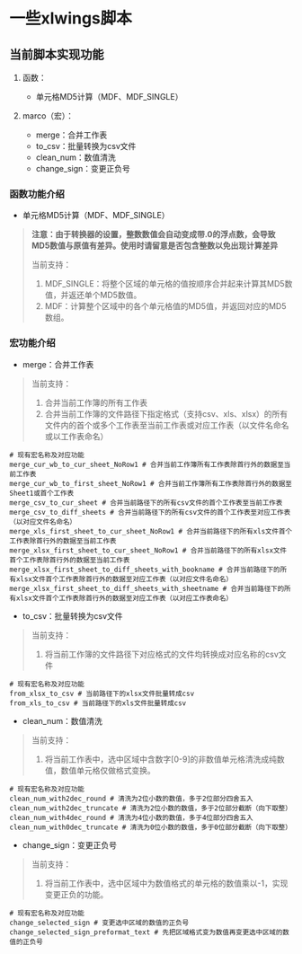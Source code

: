 # 一些xlwings脚本

## 当前脚本实现功能

1. 函数：

    - 单元格MD5计算（MDF、MDF_SINGLE）

2. marco（宏）：

    - merge：合并工作表
    - to_csv：批量转换为csv文件
    - clean_num：数值清洗
    - change_sign：变更正负号

### 函数功能介绍

- 单元格MD5计算（MDF、MDF_SINGLE）

> __注意：由于转换器的设置，整数数值会自动变成带.0的浮点数，会导致MD5数值与原值有差异。使用时请留意是否包含整数以免出现计算差异__
>
> 当前支持：
>
> 1. MDF_SINGLE：将整个区域的单元格的值按顺序合并起来计算其MD5数值，并返还单个MD5数值。
> 2. MDF：计算整个区域中的各个单元格值的MD5值，并返回对应的MD5数组。

### 宏功能介绍

- merge：合并工作表

> 当前支持：
>
> 1. 合并当前工作簿的所有工作表
> 2. 合并当前工作簿的文件路径下指定格式（支持csv、xls、xlsx）的所有文件内的首个或多个工作表至当前工作表或对应工作表（以文件名命名或以工作表命名）

    # 现有宏名称及对应功能
    merge_cur_wb_to_cur_sheet_NoRow1 # 合并当前工作簿所有工作表除首行外的数据至当前工作表
    merge_cur_wb_to_first_sheet_NoRow1 # 合并当前工作簿所有工作表除首行外的数据至Sheet1或首个工作表
    merge_csv_to_cur_sheet # 合并当前路径下的所有csv文件的首个工作表至当前工作表
    merge_csv_to_diff_sheets # 合并当前路径下的所有csv文件的首个工作表至对应工作表（以对应文件名命名）
    merge_xls_first_sheet_to_cur_sheet_NoRow1 # 合并当前路径下的所有xls文件首个工作表除首行外的数据至当前工作表
    merge_xlsx_first_sheet_to_cur_sheet_NoRow1 # 合并当前路径下的所有xlsx文件首个工作表除首行外的数据至当前工作表
    merge_xlsx_first_sheet_to_diff_sheets_with_bookname # 合并当前路径下的所有xlsx文件首个工作表除首行外的数据至对应工作表（以对应文件名命名）
    merge_xlsx_first_sheet_to_diff_sheets_with_sheetname # 合并当前路径下的所有xlsx文件首个工作表除首行外的数据至对应工作表（以对应工作表命名）

- to_csv：批量转换为csv文件

> 当前支持：
>
> 1. 将当前工作簿的文件路径下对应格式的文件均转换成对应名称的csv文件

    # 现有宏名称及对应功能
    from_xlsx_to_csv # 当前路径下的xlsx文件批量转成csv
    from_xls_to_csv # 当前路径下的xls文件批量转成csv

- clean_num：数值清洗

> 当前支持：
>
> 1. 将当前工作表中，选中区域中含数字[0-9]的非数值单元格清洗成纯数值，数值单元格仅做格式变换。

    # 现有宏名称及对应功能
    clean_num_with2dec_round # 清洗为2位小数的数值，多于2位部分四舍五入
    clean_num_with2dec_truncate # 清洗为2位小数的数值，多于2位部分截断（向下取整）
    clean_num_with4dec_round # 清洗为4位小数的数值，多于4位部分四舍五入
    clean_num_with0dec_truncate # 清洗为0位小数的数值，多于0位部分截断（向下取整）

- change_sign：变更正负号

> 当前支持：
>
> 1. 将当前工作表中，选中区域中为数值格式的单元格的数值乘以-1，实现变更正负的功能。

    # 现有宏名称及对应功能
    change_selected_sign # 变更选中区域的数值的正负号
    change_selected_sign_preformat_text # 先把区域格式变为数值再变更选中区域的数值的正负号

